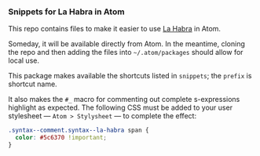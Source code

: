 ### Snippets for La Habra in Atom

This repo contains files to make it easier to use [La Habra](https://github.com/sarahgp/la-habra) in Atom.

Someday, it will be available directly from Atom. In the meantime, cloning the repo and then adding the files into `~/.atom/packages` should allow for local use.

This package makes available the shortcuts listed in `snippets`; the `prefix` is shortcut name.

It also makes the `#_` macro for commenting out complete s-expressions highlight as expected. The following CSS must be added to your user stylesheet — `Atom > Stylysheet` — to complete the effect:

```css
.syntax--comment.syntax--la-habra span {
  color: #5c6370 !important;
}
```
